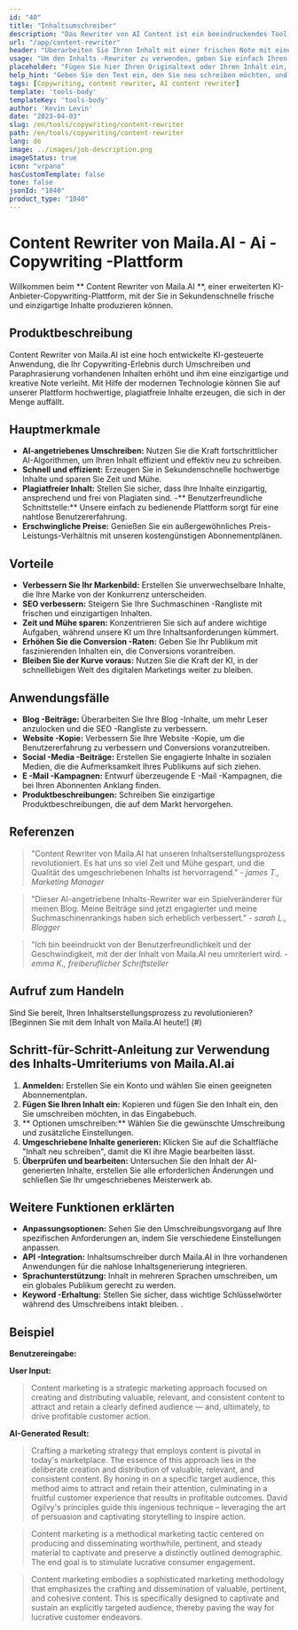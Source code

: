 ```yaml
---
id: "40"
title: "Inhaltsumschreiber"
description: "Das Rewriter von AI Content ist ein beeindruckendes Tool, das erweiterte KI -Algorithmen verwendet, um Ihren Eingabetxt automatisch neu zu schreiben und neu zu formulieren, wodurch er einzigartig, ansprechend und ansprechender ist.  Dieses Tool ist ideal für Blogger, Texter und Inhaltsersteller, die ihre Inhaltsqualität verbessern und Probleme mit Plagiaten vermeiden möchten."
url: "/app/content-rewriter"
header: "Überarbeiten Sie Ihren Inhalt mit einer frischen Note mit einem Umschreiben von KI-angetrieben."
usage: "Um den Inhalts -Rewriter zu verwenden, geben Sie einfach Ihren Text ein, den Sie neu schreiben möchten.  Dieses Tool generiert dann eine einzigartige, gut strukturierte und ansprechende Version Ihres ursprünglichen Inhalts, wodurch der Kontext und die wichtigsten Ideen aufrechterhalten werden."
placeholder: "Fügen Sie hier Ihren Originaltext oder Ihren Inhalt ein, und unsere Modelle schreiben ihn neu, um eine einzigartige, ansprechende und ansprechende Version zu erstellen."
help_hint: "Geben Sie den Text ein, den Sie neu schreiben möchten, und wir werden eine neue, eindeutige Version generieren und gleichzeitig die ursprüngliche Bedeutung und den Kontext erhalten.  Ideal zur Verbesserung der Inhaltsqualität und zur Vermeidung von Plagiatenproblemen."
tags: [Copywriting, content rewriter, AI content rewriter]
template: 'tools-body'
templateKey: 'tools-body'
author: 'Kevin Levin'
date: "2023-04-03"
slug: /en/tools/copywriting/content-rewriter
path: /en/tools/copywriting/content-rewriter
lang: de
image: ../images/job-description.png
imageStatus: true
icon: "vrpano"
hasCustomTemplate: false
tone: false
jsonId: "1040"
product_type: "1040"
---
```

# Content Rewriter von Maila.AI - Ai -Copywriting -Plattform

Willkommen beim ** Content Rewriter von Maila.AI **, einer erweiterten KI-Anbieter-Copywriting-Plattform, mit der Sie in Sekundenschnelle frische und einzigartige Inhalte produzieren können.

## Produktbeschreibung

Content Rewriter von Maila.AI ist eine hoch entwickelte KI-gesteuerte Anwendung, die Ihr Copywriting-Erlebnis durch Umschreiben und Paraphrasierung vorhandenen Inhalten erhöht und ihm eine einzigartige und kreative Note verleiht.  Mit Hilfe der modernen Technologie können Sie auf unserer Plattform hochwertige, plagiatfreie Inhalte erzeugen, die sich in der Menge auffällt.

## Hauptmerkmale

- **AI-angetriebenes Umschreiben:** Nutzen Sie die Kraft fortschrittlicher AI-Algorithmen, um Ihren Inhalt effizient und effektiv neu zu schreiben.
 - **Schnell und effizient:** Erzeugen Sie in Sekundenschnelle hochwertige Inhalte und sparen Sie Zeit und Mühe.
 - **Plagiatfreier Inhalt:** Stellen Sie sicher, dass Ihre Inhalte einzigartig, ansprechend und frei von Plagiaten sind.
 -** Benutzerfreundliche Schnittstelle:** Unsere einfach zu bedienende Plattform sorgt für eine nahtlose Benutzererfahrung.
 - **Erschwingliche Preise:** Genießen Sie ein außergewöhnliches Preis-Leistungs-Verhältnis mit unseren kostengünstigen Abonnementplänen.

## Vorteile

- **Verbessern Sie Ihr Markenbild:** Erstellen Sie unverwechselbare Inhalte, die Ihre Marke von der Konkurrenz unterscheiden.
 - **SEO verbessern:** Steigern Sie Ihre Suchmaschinen -Rangliste mit frischen und einzigartigen Inhalten.
 - **Zeit und Mühe sparen:** Konzentrieren Sie sich auf andere wichtige Aufgaben, während unsere KI um Ihre Inhaltsanforderungen kümmert.
 - **Erhöhen Sie die Conversion -Raten:** Geben Sie Ihr Publikum mit faszinierenden Inhalten ein, die Conversions vorantreiben.
 - **Bleiben Sie der Kurve voraus:** Nutzen Sie die Kraft der KI, in der schnelllebigen Welt des digitalen Marketings weiter zu bleiben.

## Anwendungsfälle

- **Blog -Beiträge:** Überarbeiten Sie Ihre Blog -Inhalte, um mehr Leser anzulocken und die SEO -Rangliste zu verbessern.
 - **Website -Kopie:** Verbessern Sie Ihre Website -Kopie, um die Benutzererfahrung zu verbessern und Conversions voranzutreiben.
 - **Social -Media -Beiträge:** Erstellen Sie engagierte Inhalte in sozialen Medien, die die Aufmerksamkeit Ihres Publikums auf sich ziehen.
 - **E -Mail -Kampagnen:** Entwurf überzeugende E -Mail -Kampagnen, die bei Ihren Abonnenten Anklang finden.
 - **Produktbeschreibungen:** Schreiben Sie einzigartige Produktbeschreibungen, die auf dem Markt hervorgehen.

## Referenzen

> "Content Rewriter von Maila.AI hat unseren Inhaltserstellungsprozess revolutioniert. Es hat uns so viel Zeit und Mühe gespart, und die Qualität des umgeschriebenen Inhalts ist hervorragend."  - _james T., Marketing Manager_

> "Dieser AI-angetriebene Inhalts-Rewriter war ein Spielveränderer für meinen Blog. Meine Beiträge sind jetzt engagierter und meine Suchmaschinenrankings haben sich erheblich verbessert."  - _sarah L., Blogger_

> "Ich bin beeindruckt von der Benutzerfreundlichkeit und der Geschwindigkeit, mit der der Inhalt von Maila.AI neu umriteriert wird.  - _emma K., freiberuflicher Schriftsteller_

## Aufruf zum Handeln

Sind Sie bereit, Ihren Inhaltserstellungsprozess zu revolutionieren?  [Beginnen Sie mit dem Inhalt von Maila.AI heute!] (#)

## Schritt-für-Schritt-Anleitung zur Verwendung des Inhalts-Umriteriums von Maila.AI.ai

1. **Anmelden:** Erstellen Sie ein Konto und wählen Sie einen geeigneten Abonnementplan.
 2. **Fügen Sie Ihren Inhalt ein:** Kopieren und fügen Sie den Inhalt ein, den Sie umschreiben möchten, in das Eingabebuch.
 3. ** Optionen umschreiben:** Wählen Sie die gewünschte Umschreibung und zusätzliche Einstellungen.
 4. **Umgeschriebene Inhalte generieren:** Klicken Sie auf die Schaltfläche "Inhalt neu schreiben", damit die KI ihre Magie bearbeiten lässt.
 5. **Überprüfen und bearbeiten:** Untersuchen Sie den Inhalt der AI-generierten Inhalte, erstellen Sie alle erforderlichen Änderungen und schließen Sie Ihr umgeschriebenes Meisterwerk ab.

## Weitere Funktionen erklärten

- **Anpassungsoptionen:** Sehen Sie den Umschreibungsvorgang auf Ihre spezifischen Anforderungen an, indem Sie verschiedene Einstellungen anpassen.
 - **API -Integration:** Inhaltsumschreiber durch Maila.AI in Ihre vorhandenen Anwendungen für die nahlose Inhaltsgenerierung integrieren.
 - **Sprachunterstützung:** Inhalt in mehreren Sprachen umschreiben, um ein globales Publikum gerecht zu werden.
 - **Keyword -Erhaltung:** Stellen Sie sicher, dass wichtige Schlüsselwörter während des Umschreibens intakt bleiben.
 .

## Beispiel

**Benutzereingabe:**

**User Input:**


> Content marketing is a strategic marketing approach focused on creating and distributing valuable, relevant, and consistent content to attract and retain a clearly defined audience — and, ultimately, to drive profitable customer action.


**AI-Generated Result:**

> Crafting a marketing strategy that employs content is pivotal in today's marketplace. The essence of this approach lies in the deliberate creation and distribution of valuable, relevant, and consistent content. By honing in on a specific target audience, this method aims to attract and retain their attention, culminating in a fruitful customer experience that results in profitable outcomes. David Ogilvy's principles guide this ingenious technique – leveraging the art of persuasion and captivating storytelling to inspire action.

> Content marketing is a methodical marketing tactic centered on producing and disseminating worthwhile, pertinent, and steady material to captivate and preserve a distinctly outlined demographic. The end goal is to stimulate lucrative consumer engagement.


> Content marketing embodies a sophisticated marketing methodology that emphasizes the crafting and dissemination of valuable, pertinent, and cohesive content. This is specifically designed to captivate and sustain an explicitly targeted audience, thereby paving the way for lucrative customer endeavors.

